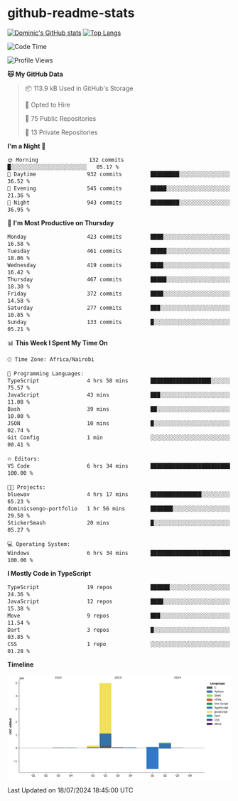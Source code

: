 # github-readme-stats
[![Dominic's GitHub stats](https://github-readme-stats.vercel.app/api?username=Domengo&show_icons=true)](https://github.com/anuraghazra/github-readme-stats)
[![Top Langs](https://github-readme-stats.vercel.app/api/top-langs/?username=Domengo&show_icons=true)](https://github.com/Domengo/github-readme-stats)

<!--START_SECTION:waka-->
![Code Time](http://img.shields.io/badge/Code%20Time-773%20hrs%2055%20mins-blue)

![Profile Views](http://img.shields.io/badge/Profile%20Views-0-blue)

**🐱 My GitHub Data** 

> 📦 113.9 kB Used in GitHub's Storage 
 > 
> 💼 Opted to Hire
 > 
> 📜 75 Public Repositories 
 > 
> 🔑 13 Private Repositories 
 > 
**I'm a Night 🦉** 

```text
🌞 Morning                132 commits         █░░░░░░░░░░░░░░░░░░░░░░░░   05.17 % 
🌆 Daytime                932 commits         █████████░░░░░░░░░░░░░░░░   36.52 % 
🌃 Evening                545 commits         █████░░░░░░░░░░░░░░░░░░░░   21.36 % 
🌙 Night                  943 commits         █████████░░░░░░░░░░░░░░░░   36.95 % 
```
📅 **I'm Most Productive on Thursday** 

```text
Monday                   423 commits         ████░░░░░░░░░░░░░░░░░░░░░   16.58 % 
Tuesday                  461 commits         █████░░░░░░░░░░░░░░░░░░░░   18.06 % 
Wednesday                419 commits         ████░░░░░░░░░░░░░░░░░░░░░   16.42 % 
Thursday                 467 commits         █████░░░░░░░░░░░░░░░░░░░░   18.30 % 
Friday                   372 commits         ████░░░░░░░░░░░░░░░░░░░░░   14.58 % 
Saturday                 277 commits         ███░░░░░░░░░░░░░░░░░░░░░░   10.85 % 
Sunday                   133 commits         █░░░░░░░░░░░░░░░░░░░░░░░░   05.21 % 
```


📊 **This Week I Spent My Time On** 

```text
🕑︎ Time Zone: Africa/Nairobi

💬 Programming Languages: 
TypeScript               4 hrs 58 mins       ███████████████████░░░░░░   75.57 % 
JavaScript               43 mins             ███░░░░░░░░░░░░░░░░░░░░░░   11.08 % 
Bash                     39 mins             ██░░░░░░░░░░░░░░░░░░░░░░░   10.00 % 
JSON                     10 mins             █░░░░░░░░░░░░░░░░░░░░░░░░   02.74 % 
Git Config               1 min               ░░░░░░░░░░░░░░░░░░░░░░░░░   00.41 % 

🔥 Editors: 
VS Code                  6 hrs 34 mins       █████████████████████████   100.00 % 

🐱‍💻 Projects: 
bluewav                  4 hrs 17 mins       ████████████████░░░░░░░░░   65.23 % 
dominicsengo-portfolio   1 hr 56 mins        ███████░░░░░░░░░░░░░░░░░░   29.50 % 
StickerSmash             20 mins             █░░░░░░░░░░░░░░░░░░░░░░░░   05.27 % 

💻 Operating System: 
Windows                  6 hrs 34 mins       █████████████████████████   100.00 % 
```

**I Mostly Code in TypeScript** 

```text
TypeScript               19 repos            ██████░░░░░░░░░░░░░░░░░░░   24.36 % 
JavaScript               12 repos            ████░░░░░░░░░░░░░░░░░░░░░   15.38 % 
Move                     9 repos             ███░░░░░░░░░░░░░░░░░░░░░░   11.54 % 
Dart                     3 repos             █░░░░░░░░░░░░░░░░░░░░░░░░   03.85 % 
CSS                      1 repo              ░░░░░░░░░░░░░░░░░░░░░░░░░   01.28 % 
```



**Timeline**

![Lines of Code chart](https://raw.githubusercontent.com/Domengo/Domengo/main/assets/bar_graph.png)


 Last Updated on 18/07/2024 18:45:00 UTC
<!--END_SECTION:waka-->


